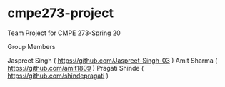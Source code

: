 # cmpe273-project
Team Project for CMPE 273-Spring 20

Group Members

Jaspreet Singh (  https://github.com/Jaspreet-Singh-03 )
Amit Sharma ( https://github.com/amit1809 )
Pragati Shinde ( https://github.com/shindepragati )
